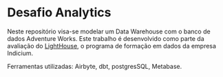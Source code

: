 # Desafio Analytics

Neste repositório visa-se modelar um Data Warehouse com o banco de dados Adventure Works. Este trabalho é desenvolvido como parte da avaliação do [LightHouse](https://blog.indicium.tech/lighthouse-formacao-na-area-de-dados-da-indicium/), o programa de formação em dados da empresa Indicium.

Ferramentas utilizadas: Airbyte, dbt, postgresSQL, Metabase.
